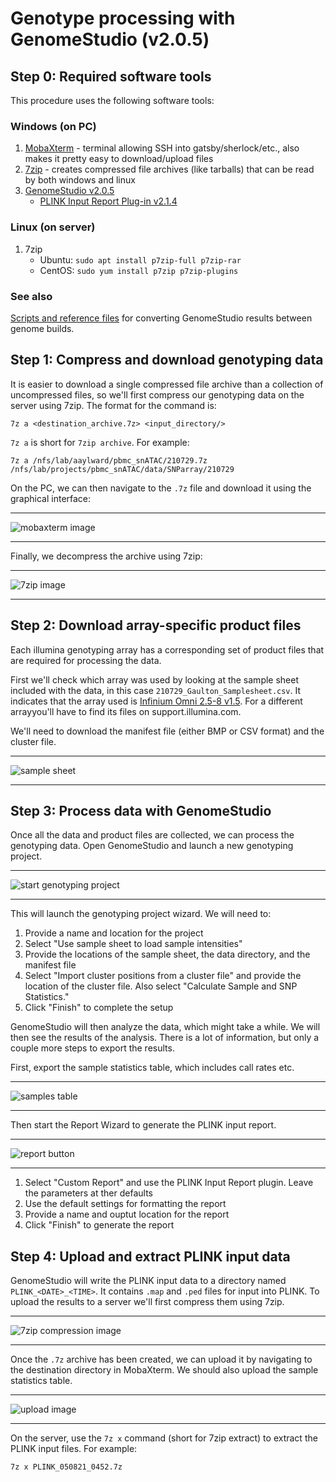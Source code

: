 # Genotype processing with GenomeStudio (v2.0.5)

## Step 0: Required software tools

This procedure uses the following software tools:

### Windows (on PC)

1. [MobaXterm](https://mobaxterm.mobatek.net/) - terminal allowing SSH into gatsby/sherlock/etc., also makes it pretty easy to download/upload files
1. [7zip](https://www.7-zip.org/) - creates compressed file archives (like tarballs) that can be read by both windows and linux
1. [GenomeStudio v2.0.5](https://www.illumina.com/techniques/microarrays/array-data-analysis-experimental-design/genomestudio.html)
    - [PLINK Input Report Plug-in v2.1.4](https://support.illumina.com/downloads/genomestudio-2-0-plug-ins.html)

### Linux (on server)

1. 7zip
    - Ubuntu: `sudo apt install p7zip-full p7zip-rar`
    - CentOS: `sudo yum install p7zip p7zip-plugins`

### See also

[Scripts and reference files](https://www.well.ox.ac.uk/~wrayner/strand/index.html)
for converting GenomeStudio results between genome builds.

## Step 1: Compress and download genotyping data

It is easier to download a single compressed file archive than a collection of
uncompressed files, so we'll first compress our genotyping data on the server
using 7zip. The format for the command is:

```
7z a <destination_archive.7z> <input_directory/>
```

`7z a` is short for `7zip archive`. For example:

```
7z a /nfs/lab/aaylward/pbmc_snATAC/210729.7z /nfs/lab/projects/pbmc_snATAC/data/SNParray/210729
```

On the PC, we can then navigate to the `.7z` file and download it using the
graphical interface:

---

![mobaxterm image](screenshots/moba-xterm-download.png)

---

Finally, we decompress the archive using 7zip:

---

![7zip image](screenshots/7zip-extract.png)

---

## Step 2: Download array-specific product files

Each illumina genotyping array has a corresponding set of product files that
are required for processing the data.

First we'll check which array was used by looking at the sample sheet included
with the data, in this case `210729_Gaulton_Samplesheet.csv`. It indicates that
the array used is [Infinium Omni 2.5-8 v1.5](https://support.illumina.com/array/array_kits/humanomni2_5-8_beadchip_kit/downloads.html). For a different arrayyou'll have
to find its files on support.illumina.com.

We'll need to download the manifest file (either BMP or CSV format) and the
cluster file.

---

![sample sheet](screenshots/sample-sheet.png)

---

## Step 3: Process data with GenomeStudio

Once all the data and product files are collected, we can process the
genotyping data. Open GenomeStudio and launch a new genotyping project.

---

![start genotyping project](screenshots/start-genotyping-project.png)

---

This will launch the genotyping project wizard. We will need to:

1. Provide a name and location for the project
1. Select "Use sample sheet to load sample intensities"
1. Provide the locations of the sample sheet, the data directory, and the manifest file
1. Select "Import cluster positions from a cluster file" and provide the location of the cluster file. Also select "Calculate Sample and SNP Statistics."
1. Click "Finish" to complete the setup

GenomeStudio will then analyze the data, which might take a while. We will then
see the results of the analysis. There is a lot of information, but only a
couple more steps to export the results.

First, export the sample statistics table, which includes call rates etc.

---

![samples table](screenshots/samples-table.png)

---

Then start the Report Wizard to generate the PLINK input report.

---

![report button](screenshots/report-button.png)

---

1. Select "Custom Report" and use the PLINK Input Report plugin. Leave the
parameters at ther defaults
1. Use the default settings for formatting the report
1. Provide a name and ouptut location for the report
1. Click "Finish" to generate the report

## Step 4: Upload and extract PLINK input data

GenomeStudio will write the PLINK input data to a directory named
`PLINK_<DATE>_<TIME>`. It contains `.map` and `.ped` files for input into PLINK.
To upload the results to a server we'll first compress them using 7zip.

---

![7zip compression image](screenshots/7zip-compress.png)

---

Once the `.7z` archive has been created, we can upload it by navigating to the
destination directory in MobaXterm. We should also upload the sample statistics
table.

---

![upload image](screenshots/moba-xterm-upload.png)

---

On the server, use the `7z x` command (short for 7zip extract) to extract the
PLINK input files. For example:

```
7z x PLINK_050821_0452.7z
```